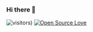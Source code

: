 ### Hi there 👋

![visitors](https://visitor-badge.laobi.icu/badge?page_id=seevaaluu))
[![Open Source Love](https://badges.frapsoft.com/os/v1/open-source.svg?v=102)](https://github.com/ellerbrock/open-source-badge/)

<!--
**seevaaluu/seevaaluu** is a ✨ _special_ ✨ repository because its `README.md` (this file) appears on your GitHub profile.

Here are some ideas to get you started:

- 🔭 I’m currently working on ...
- 🌱 I’m currently learning ...
- 👯 I’m looking to collaborate on ...
- 🤔 I’m looking for help with ...
- 💬 Ask me about ...
- 📫 How to reach me: ...
- 😄 Pronouns: ...
- ⚡ Fun fact: ...
-->
